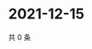 # 2021-12-15

共 0 条

<!-- BEGIN WEIBO -->
<!-- 最后更新时间 Wed Dec 15 2021 05:11:43 GMT+0800 (China Standard Time) -->

<!-- END WEIBO -->
